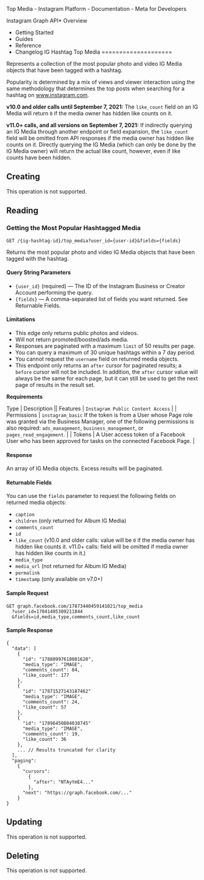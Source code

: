 Top Media - Instagram Platform - Documentation - Meta for Developers

Instagram Graph API* Overview
* Getting Started
* Guides
* Reference
* Changelog
IG Hashtag Top Media
====================

Represents a collection of the most popular photo and video IG Media objects that have been tagged with a hashtag.

Popularity is determined by a mix of views and viewer interaction using the same methodology that determines the top posts when searching for a hashtag on www.instagram.com.

**v10.0 and older calls until September 7, 2021:** The `like_count` field on an IG Media will return `0` if the media owner has hidden like counts on it.

**v11.0+ calls, and all versions on September 7, 2021:** If indirectly querying an IG Media through another endpoint or field expansion, the `like_count` field will be omitted from API responses if the media owner has hidden like counts on it. Directly querying the IG Media (which can only be done by the IG Media owner) will return the actual like count, however, even if like counts have been hidden.

Creating
--------

This operation is not supported.

Reading
-------

### Getting the Most Popular Hashtagged Media

`GET /{ig-hashtag-id}/top_media?user_id={user-id}&fields={fields}`

Returns the most popular photo and video IG Media objects that have been tagged with the hashtag.

#### Query String Parameters

* `{user_id}` (required) — The ID of the Instagram Business or Creator Account performing the query.
* `{fields}` — A comma-separated list of fields you want returned. See Returnable Fields.

#### Limitations

* This edge only returns public photos and videos.
* Will not return promoted/boosted/ads media.
* Responses are paginated with a maximum `limit` of 50 results per page.
* You can query a maximum of 30 unique hashtags within a 7 day period.
* You cannot request the `username` field on returned media objects.
* This endpoint only returns an `after` cursor for paginated results; a `before` cursor will not be included. In addition, the `after` cursor value will always be the same for each page, but it can still be used to get the next page of results in the result set.

**Requirements**

 Type | Description || Features | `Instagram Public Content Access` |
| Permissions | `instagram_basic`
If the token is from a User whose Page role was granted via the Business Manager, one of the following permissions is also required: `ads_management`, `business_management`, or `pages_read_engagement`. |
| Tokens | A User access token of a Facebook User who has been approved for tasks on the connected Facebook Page. |
#### Response

An array of IG Media objects. Excess results will be paginated.

#### Returnable Fields

You can use the `fields` parameter to request the following fields on returned media objects:

* `caption`
* `children` (only returned for Album IG Media)
* `comments_count`
* `id`
* `like_count` (v10.0 and older calls: value will be `0` if the media owner has hidden like counts it. v11.0+ calls: field will be omitted if media owner has hidden like counts in it.)
* `media_type`
* `media_url` (not returned for Album IG Media)
* `permalink`
* `timestamp` (only available on v7.0+)

#### Sample Request

```
GET graph.facebook.com/17873440459141021/top_media
  ?user_id=17841405309211844
  &fields=id,media_type,comments_count,like_count
```
#### Sample Response

```
{
  "data": [
    {
      "id": "17880997618081620",
      "media_type": "IMAGE",
      "comments_count": 84,
      "like_count": 177
    },
    {
      "id": "17871527143187462"
      "media_type": "IMAGE",
      "comments_count": 24,
      "like_count": 57
    },
    {       
      "id": "17896450804038745"
      "media_type": "IMAGE",
      "comments_count": 19,
      "like_count": 36
    },
    ... // Results truncated for clarity
  ],
  "paging":
    {
      "cursors":
        {
          "after": "NTAyYmE4..."
        },
      "next": "https://graph.facebook.com/..."
    }
}
```
Updating
--------

This operation is not supported.

Deleting
--------

This operation is not supported.